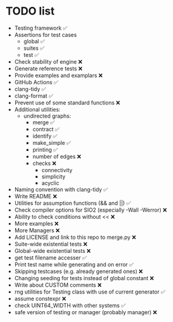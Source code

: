 # TODO list

- Testing framework ✅
- Assertions for test cases
    - global ✅
    - suites ✅
    - test ✅
- Check stability of engine ❌
- Generate reference tests ❌
- Provide examples and examplars ❌
- GitHub Actions ✅
- clang-tidy ✅
- clang-format ✅
- Prevent use of some standard functions ❌
- Additional utilities:
    - undirected graphs:
        - merge ✅
        - contract ✅
        - identify ✅
        - make_simple ✅
        - printing ✅
        - number of edges ❌
        - checks ❌
            - connectivity
            - simplicity
            - acyclic
- Naming convention with clang-tidy ✅
- Write README ❌
- Utilities for assumption functions (&& and ||) ✅
- Check compiler options for SIO2 (especially -Wall -Werror) ❌
- Ability to check conditions without << ❌
- More examples ❌
- More Managers ❌
- Add LICENSE and link to this repo to merge.py ❌
- Suite-wide existential tests ❌
- Global-wide existential tests ❌
- get test filename accesser ✅
- Print test name while generating and on error ✅
- Skipping testcases (e.g. already generated ones) ❌
- Changing seeding for tests instead of global constant ❌
- Write about CUSTOM comments ❌
- rng utilities for Testing class with use of current generator ✅
- assume constexpr ❌
- check UINT64_WIDTH with other systems ✅
- safe version of testing or manager (probably manager) ❌
